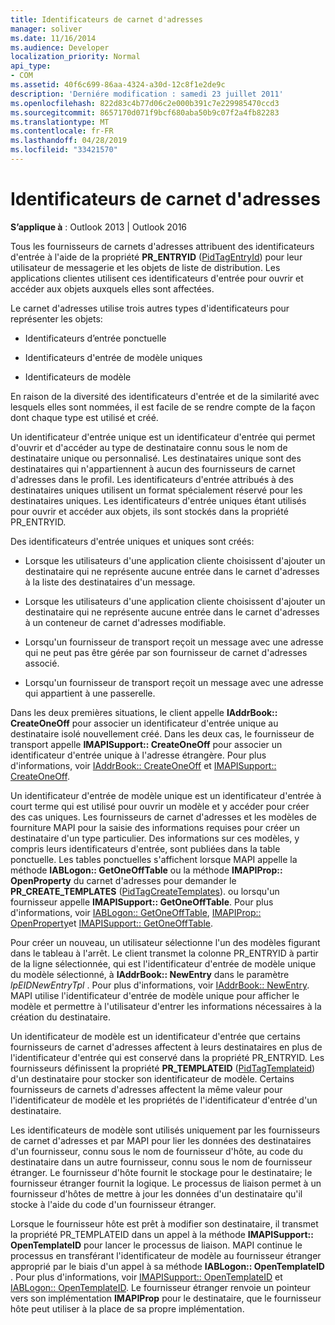 ```yaml
---
title: Identificateurs de carnet d'adresses
manager: soliver
ms.date: 11/16/2014
ms.audience: Developer
localization_priority: Normal
api_type:
- COM
ms.assetid: 40f6c699-86aa-4324-a30d-12c8f1e2de9c
description: 'Derniére modification : samedi 23 juillet 2011'
ms.openlocfilehash: 822d83c4b77d06c2e000b391c7e229985470ccd3
ms.sourcegitcommit: 8657170d071f9bcf680aba50b9c07f2a4fb82283
ms.translationtype: MT
ms.contentlocale: fr-FR
ms.lasthandoff: 04/28/2019
ms.locfileid: "33421570"
---
```

# <a name="address-book-identifiers"></a>Identificateurs de carnet d'adresses

  
  
**S’applique à** : Outlook 2013 | Outlook 2016 
  
Tous les fournisseurs de carnets d'adresses attribuent des identificateurs d'entrée à l'aide de la propriété **PR_ENTRYID** ([PidTagEntryId](pidtagentryid-canonical-property.md)) pour leur utilisateur de messagerie et les objets de liste de distribution. Les applications clientes utilisent ces identificateurs d'entrée pour ouvrir et accéder aux objets auxquels elles sont affectées.
  
Le carnet d'adresses utilise trois autres types d'identificateurs pour représenter les objets:
  
- Identificateurs d’entrée ponctuelle
    
- Identificateurs d'entrée de modèle uniques
    
- Identificateurs de modèle
    
En raison de la diversité des identificateurs d'entrée et de la similarité avec lesquels elles sont nommées, il est facile de se rendre compte de la façon dont chaque type est utilisé et créé. 
  
Un identificateur d'entrée unique est un identificateur d'entrée qui permet d'ouvrir et d'accéder au type de destinataire connu sous le nom de destinataire unique ou personnalisé. Les destinataires unique sont des destinataires qui n'appartiennent à aucun des fournisseurs de carnet d'adresses dans le profil. Les identificateurs d'entrée attribués à des destinataires uniques utilisent un format spécialement réservé pour les destinataires uniques. Les identificateurs d'entrée uniques étant utilisés pour ouvrir et accéder aux objets, ils sont stockés dans la propriété PR_ENTRYID.
  
Des identificateurs d'entrée uniques et uniques sont créés:
  
- Lorsque les utilisateurs d'une application cliente choisissent d'ajouter un destinataire qui ne représente aucune entrée dans le carnet d'adresses à la liste des destinataires d'un message.
    
- Lorsque les utilisateurs d'une application cliente choisissent d'ajouter un destinataire qui ne représente aucune entrée dans le carnet d'adresses à un conteneur de carnet d'adresses modifiable.
    
- Lorsqu'un fournisseur de transport reçoit un message avec une adresse qui ne peut pas être gérée par son fournisseur de carnet d'adresses associé.
    
- Lorsqu'un fournisseur de transport reçoit un message avec une adresse qui appartient à une passerelle.
    
Dans les deux premières situations, le client appelle **IAddrBook:: CreateOneOff** pour associer un identificateur d'entrée unique au destinataire isolé nouvellement créé. Dans les deux cas, le fournisseur de transport appelle **IMAPISupport:: CreateOneOff** pour associer un identificateur d'entrée unique à l'adresse étrangère. Pour plus d'informations, voir [IAddrBook:: CreateOneOff](iaddrbook-createoneoff.md) et [IMAPISupport:: CreateOneOff](imapisupport-createoneoff.md).
  
Un identificateur d'entrée de modèle unique est un identificateur d'entrée à court terme qui est utilisé pour ouvrir un modèle et y accéder pour créer des cas uniques. Les fournisseurs de carnet d'adresses et les modèles de fourniture MAPI pour la saisie des informations requises pour créer un destinataire d'un type particulier. Des informations sur ces modèles, y compris leurs identificateurs d'entrée, sont publiées dans la table ponctuelle. Les tables ponctuelles s'affichent lorsque MAPI appelle la méthode **IABLogon:: GetOneOffTable** ou la méthode **IMAPIProp:: OpenProperty** du carnet d'adresses pour demander le **PR_CREATE_TEMPLATES** ([PidTagCreateTemplates](pidtagcreatetemplates-canonical-property.md)). ou lorsqu'un fournisseur appelle **IMAPISupport:: GetOneOffTable**. Pour plus d'informations, voir [IABLogon:: GetOneOffTable](iablogon-getoneofftable.md), [IMAPIProp:: OpenProperty](imapiprop-openproperty.md)et [IMAPISupport:: GetOneOffTable](imapisupport-getoneofftable.md).
  
Pour créer un nouveau, un utilisateur sélectionne l'un des modèles figurant dans le tableau à l'arrêt. Le client transmet la colonne PR_ENTRYID à partir de la ligne sélectionnée, qui est l'identificateur d'entrée de modèle unique du modèle sélectionné, à **IAddrBook:: NewEntry** dans le paramètre _lpEIDNewEntryTpl_ . Pour plus d'informations, voir [IAddrBook:: NewEntry](iaddrbook-newentry.md). MAPI utilise l'identificateur d'entrée de modèle unique pour afficher le modèle et permettre à l'utilisateur d'entrer les informations nécessaires à la création du destinataire. 
  
Un identificateur de modèle est un identificateur d'entrée que certains fournisseurs de carnet d'adresses affectent à leurs destinataires en plus de l'identificateur d'entrée qui est conservé dans la propriété PR_ENTRYID. Les fournisseurs définissent la propriété **PR_TEMPLATEID** ([PidTagTemplateid](pidtagtemplateid-canonical-property.md)) d'un destinataire pour stocker son identificateur de modèle. Certains fournisseurs de carnets d'adresses affectent la même valeur pour l'identificateur de modèle et les propriétés de l'identificateur d'entrée d'un destinataire.
  
Les identificateurs de modèle sont utilisés uniquement par les fournisseurs de carnet d'adresses et par MAPI pour lier les données des destinataires d'un fournisseur, connu sous le nom de fournisseur d'hôte, au code du destinataire dans un autre fournisseur, connu sous le nom de fournisseur étranger. Le fournisseur d'hôte fournit le stockage pour le destinataire; le fournisseur étranger fournit la logique. Le processus de liaison permet à un fournisseur d'hôtes de mettre à jour les données d'un destinataire qu'il stocke à l'aide du code d'un fournisseur étranger.
  
Lorsque le fournisseur hôte est prêt à modifier son destinataire, il transmet la propriété PR_TEMPLATEID dans un appel à la méthode **IMAPISupport:: OpenTemplateID** pour lancer le processus de liaison. MAPI continue le processus en transférant l'identificateur de modèle au fournisseur étranger approprié par le biais d'un appel à sa méthode **IABLogon:: OpenTemplateID** . Pour plus d'informations, voir [IMAPISupport:: OpenTemplateID](imapisupport-opentemplateid.md) et [IABLogon:: OpenTemplateID](iablogon-opentemplateid.md). Le fournisseur étranger renvoie un pointeur vers son implémentation **IMAPIProp** pour le destinataire, que le fournisseur hôte peut utiliser à la place de sa propre implémentation. 
  

